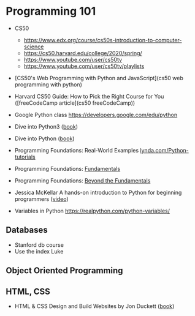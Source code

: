 # Programming 101

- CS50
	- https://www.edx.org/course/cs50s-introduction-to-computer-science
	- https://cs50.harvard.edu/college/2020/spring/
	- https://www.youtube.com/user/cs50tv
	- https://www.youtube.com/user/cs50tv/playlists
	
- [CS50's Web Programming with Python and JavaScript](cs50 web programming with python)
- Harvard CS50 Guide: How to Pick the Right Course for You ([freeCodeCamp article](cs50 freeCodeCamp))


- Google Python class https://developers.google.com/edu/python

- Dive into Python3 ([book][dive into python3])
- Dive into Python ([book][dive into python])

- Programming Foundations: Real-World Examples [lynda.com/Python-tutorials][Programming-Fundamentals-Real-World]
- Programming Foundations: [Fundamentals]
- Programming Foundations: [Beyond the Fundamentals]

- Jessica McKellar A hands-on introduction to Python for beginning programmers ([video][Jessica McKellar introduction to Python])
  
- Variables in Python https://realpython.com/python-variables/

## Databases
- Stanford db course
- Use the index Luke

## Object Oriented Programming


## HTML, CSS
- HTML & CSS Design and Build Websites by Jon Duckett ([book][Jon Duckett HTML & CSS])


[dive into python3]: https://diveintopython3.problemsolving.io/
[dive into python]: https://linux.die.net/diveintopython/html/
[MIT Introduction to Computer Science and Programming in Python]: https://ocw.mit.edu/courses/electrical-engineering-and-computer-science/6-0001-introduction-to-computer-science-and-programming-in-python-fall-2016/lecture-videos/
[edx Introduction to Computer Science and Programming]: https://www.edx.org/course/introduction-to-computer-science-and-programming-7
[Youtube Introduction to Computer Science]: https://www.youtube.com/watch?v=Q_itdXI3YeE&list=PLRJdqdXieSHN0U9AdnmwD-9QcR9hmw04d
[Jessica McKellar introduction to Python]: https://www.youtube.com/watch?v=rkx5_MRAV3A
[Programming-Fundamentals-Real-World]: https://www.lynda.com/Python-tutorials/Programming-Fundamentals-Real-World/418249-2.html
[Fundamentals]: https://www.lynda.com/JavaScript-tutorials/Programming-Foundations-Basics/779751-2.html
[Beyond the Fundamentals]: https://www.lynda.com/Python-tutorials/Programming-Foundations-Beyond-Fundamentals/2818144-2.html
[Jon Duckett HTML & CSS]: https://wtf.tw/ref/duckett.pdf
[cs50 web programming with python]: https://online-learning.harvard.edu/course/cs50s-web-programming-python-and-javascript
[cs50 freeCodeCamp]: https://www.freecodecamp.org/news/harvard-cs50-guide/#cs50-the-expanded-offering